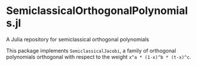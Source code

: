 # SemiclassicalOrthogonalPolynomials.jl
A Julia repository for semiclassical orthogonal polynomials

This package implements `SemiclassicalJacobi`, a family of orthogonal 
polynomials orthogonal with respect to the weight `x^a * (1-x)^b * (t-x)^c`. 